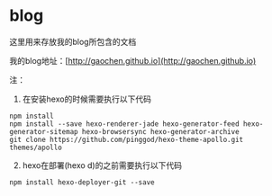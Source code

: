 # blog

这里用来存放我的blog所包含的文档

我的blog地址：[http://gaochen.github.io](http://gaochen.github.io)

注：

1. 在安装hexo的时候需要执行以下代码
```
npm install
npm install --save hexo-renderer-jade hexo-generator-feed hexo-generator-sitemap hexo-browsersync hexo-generator-archive
git clone https://github.com/pinggod/hexo-theme-apollo.git themes/apollo
```

2. hexo在部署(hexo d)的之前需要执行以下代码
```
npm install hexo-deployer-git --save
```
